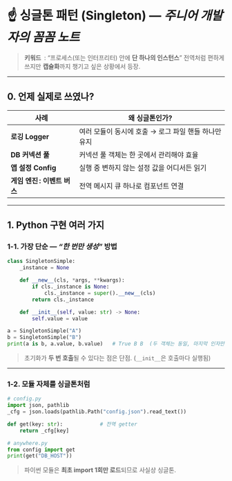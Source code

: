 # ☝️ 싱글톤 패턴 (Singleton) — *주니어 개발자의 꼼꼼 노트*

> **키워드** : “프로세스(또는 인터프리터) 안에 **단 하나의 인스턴스**”
> 전역처럼 편하게 쓰지만 **캡슐화**까지 챙기고 싶은 상황에서 등장.

---

## 0. 언제 실제로 쓰였나?

| 사례                 | 왜 싱글톤인가?                        |
| ------------------ | ------------------------------- |
| **로깅 Logger**      | 여러 모듈이 동시에 호출 → 로그 파일 핸들 하나만 유지 |
| **DB 커넥션 풀**       | 커넥션 풀 객체는 한 곳에서 관리해야 효율         |
| **앱 설정 Config**    | 실행 중 변하지 않는 설정 값을 어디서든 읽기       |
| **게임 엔진 : 이벤트 버스** | 전역 메시지 큐 하나로 컴포넌트 연결            |

---

## 1. Python 구현 여러 가지

### 1-1. 가장 단순 — *“한 번만 생성”* 방법

```python
class SingletonSimple:
    _instance = None

    def __new__(cls, *args, **kwargs):
        if cls._instance is None:
            cls._instance = super().__new__(cls)
        return cls._instance

    def __init__(self, value: str) -> None:
        self.value = value
```

```python
a = SingletonSimple("A")
b = SingletonSimple("B")
print(a is b, a.value, b.value)   # True B B  (두 객체는 동일, 마지막 인자만 반영)
```

> 초기화가 **두 번 호출**될 수 있다는 점은 단점. (`__init__`은 호출마다 실행됨)

---

### 1-2. 모듈 자체를 싱글톤처럼

```python
# config.py
import json, pathlib
_cfg = json.loads(pathlib.Path("config.json").read_text())

def get(key: str):            # 전역 getter
    return _cfg[key]
```

```python
# anywhere.py
from config import get
print(get("DB_HOST"))
```

> 파이썬 모듈은 **최초 import 1회만 로드**되므로 사실상 싱글톤.